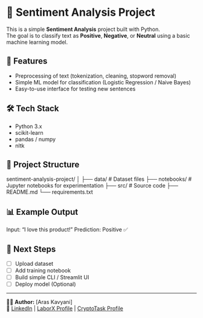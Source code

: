 # 🧠 Sentiment Analysis Project

This is a simple **Sentiment Analysis** project built with Python.  
The goal is to classify text as **Positive**, **Negative**, or **Neutral** using a basic machine learning model.

## 🚀 Features
- Preprocessing of text (tokenization, cleaning, stopword removal)
- Simple ML model for classification (Logistic Regression / Naive Bayes)
- Easy-to-use interface for testing new sentences

## 🛠 Tech Stack
- Python 3.x
- scikit-learn
- pandas / numpy
- nltk

## 📂 Project Structure
sentiment-analysis-project/
│
├── data/              # Dataset files
├── notebooks/         # Jupyter notebooks for experimentation
├── src/               # Source code
├── README.md
└── requirements.txt

## 📊 Example Output
Input: “I love this product!”
Prediction: Positive ✅

## 📝 Next Steps
- [ ] Upload dataset  
- [ ] Add training notebook  
- [ ] Build simple CLI / Streamlit UI  
- [ ] Deploy model (Optional)

---

👨‍💻 **Author:** [Aras Kavyani]  
🔗 [LinkedIn](#www.linkedin.com/in/aras-kavyani) | [LaborX Profile](#https://laborx.com/customers/users/id409982?ref=409982) | [CryptoTask Profile](#https://www.cryptotask.org/en/freelancers/aras-kavyan/46480)

